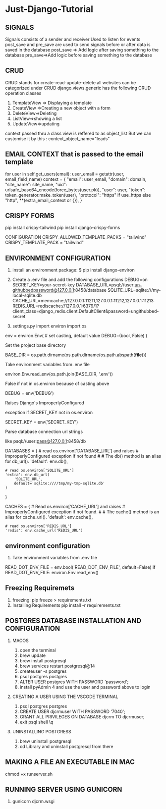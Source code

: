 # Just-Django-Tutorial

## SIGNALS

Signals consists of a sender and receiver
Used to listen for events
post_save and pre_save are used to send signals before or after data is saved in the database
post_save => Add logic after saving something to the database
pre_save=>Add logic before saving something to the database

## CRUD

CRUD stands for create-read-update-delete
all websites can be categorized under  CRUD
django.views.generic has the following  CRUD operation classes

1. TemplateView => Displaying a template
2. CreateView =>Creating a new object with a form
3. DeleteView=>Deleting
4. ListView=>showing a list
5. UpdateView=>updating

context passed thru a class view is reffered to as object_list
But we can customise it by this : context_object_name="leads"

## EMAIL CONTEXT that is passed to the email template

for user in self.get_users(email):
            user_email = getattr(user, email_field_name)
            context = {
                "email": user_email,
                "domain": domain,
                "site_name": site_name,
                "uid": urlsafe_base64_encode(force_bytes(user.pk)),
                "user": user,
                "token": token_generator.make_token(user),
                "protocol": "https" if use_https else "http",
                **(extra_email_context or {}),
            }

## CRISPY FORMS

pip install crispy-tailwind
pip install django-crispy-forms

CONFIGURATION
CRISPY_ALLOWED_TEMPLATE_PACKS = "tailwind"
CRISPY_TEMPLATE_PACK = "tailwind"

## ENVIRONMENT CONFIGURATION

1. install an environment package:
        $  pip install django-environ

2. Create a .env file and add the following configurations
DEBUG=on
SECRET_KEY=your-secret-key
DATABASE_URL=psql://user:un-githubbedpassword@127.0.0.1:8458/database
SQLITE_URL=sqlite:///my-local-sqlite.db
CACHE_URL=memcache://127.0.0.1:11211,127.0.0.1:11212,127.0.0.1:11213
REDIS_URL=rediscache://127.0.0.1:6379/1?client_class=django_redis.client.DefaultClient&password=ungithubbed-secret

3. settings.py
import environ
import os

env = environ.Env(
    # set casting, default value
    DEBUG=(bool, False)
)

Set the project base directory

BASE_DIR = os.path.dirname(os.path.dirname(os.path.abspath(__file__)))

Take environment variables from .env file

environ.Env.read_env(os.path.join(BASE_DIR, '.env'))

False if not in os.environ because of casting above

DEBUG = env('DEBUG')

Raises Django's ImproperlyConfigured

exception if SECRET_KEY not in os.environ

SECRET_KEY = env('SECRET_KEY')

 Parse database connection url strings

like psql://user:pass@127.0.0.1:8458/db

DATABASES = {
    # read os.environ['DATABASE_URL'] and raises
    # ImproperlyConfigured exception if not found
    #
    # The db() method is an alias for db_url().
    'default': env.db(),

    # read os.environ['SQLITE_URL']
    'extra': env.db_url(
        'SQLITE_URL',
        default='sqlite:////tmp/my-tmp-sqlite.db'
    )
}

CACHES = {
    # Read os.environ['CACHE_URL'] and raises
    # ImproperlyConfigured exception if not found.
    #
    # The cache() method is an alias for cache_url().
    'default': env.cache(),

    # read os.environ['REDIS_URL']
    'redis': env.cache_url('REDIS_URL')

## environment configuration

1. Take environment variables from .env file

READ_DOT_ENV_FILE = env.bool('READ_DOT_ENV_FILE', default=False)
if READ_DOT_ENV_FILE:
    environ.Env.read_env()

## Freezing Requiremets

1. freezing:
        pip freeze > requirements.txt
2. Installing Requirements
    pip install -r requirements.txt

## POSTGRES DATABASE INSTALLATION AND CONFIGURATION

1. MACOS
    1. open the terminal
    2. brew update
    3. brew install postgresql
    4. brew services restart postgresql@14
    5. createuser -s postgres
    6. psql postgres postgres
    7. ALTER USER postgres WITH PASSWORD 'password';
    8. install pyAdmin 4 and use the user and password above to login

2. CREATING A USER USING THE VSCODE TERMINAL
    1. psql postgres postgres
    2. CREATE USER  djcrmuser WITH PASSWORD '7040';
    3. GRANT ALL PRIVILEGES ON DATABASE djcrm TO djcrmuser;
    4. exit psql shell \q

3. UNINSTALLING POSTGRESS
    1. brew uninstall postgresql
    2. cd Library and uninstall postgresql from there

## MAKING A FILE AN EXECUTABLE IN MAC

chmod +x runserver.sh

## RUNNING SERVER USING GUNICORN

1. gunicorn djcrm.wsgi
